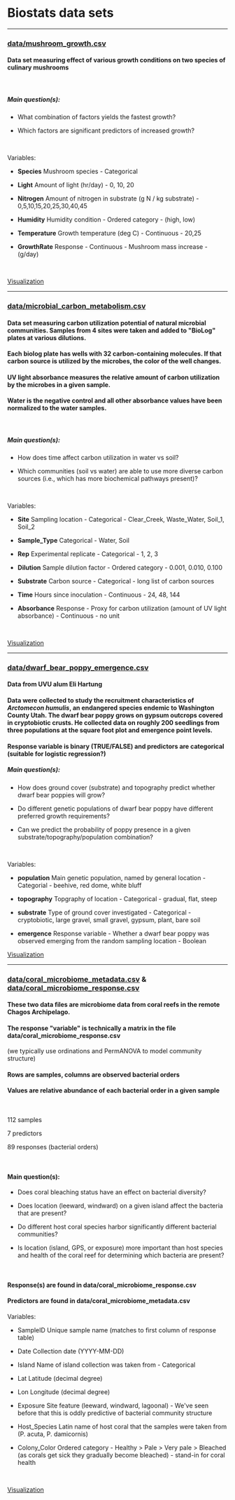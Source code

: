 # Biostats data sets

___


### [data/mushroom_growth.csv](https://raw.githubusercontent.com/gzahn/biostats_data/main/data/mushroom_growth.csv)

#### Data set measuring effect of various growth conditions on two species of culinary mushrooms

<br>

##### Main question(s): 

-	What combination of factors yields the fastest growth?

-	Which factors are significant predictors of increased growth?

<br>

Variables:

+ **Species**		Mushroom species - Categorical

+ **Light**		Amount of light (hr/day) - 0, 10, 20

+ **Nitrogen**	Amount of nitrogen in substrate (g N / kg substrate) - 0,5,10,15,20,25,30,40,45

+ **Humidity**	Humidity condition - Ordered category - (high, low)

+ **Temperature**	Growth temperature (deg C) - Continuous - 20,25

+ **GrowthRate**	Response - Continuous - Mushroom mass increase - (g/day)

<br>


[Visualization](https://raw.githubusercontent.com/gzahn/biostats_data/main/figs/mush_groth.png)

___


### [data/microbial_carbon_metabolism.csv](https://raw.githubusercontent.com/gzahn/biostats_data/main/data/microbial_carbon_metabolism.csv)

#### Data set measuring carbon utilization potential of natural microbial communities. Samples from 4 sites were taken and added to "BioLog" plates at various dilutions. 

#### Each biolog plate has wells with 32 carbon-containing molecules. If that carbon source is utilized by the microbes, the color of the well changes.

#### UV light absorbance measures the relative amount of carbon utilization by the microbes in a given sample.

#### Water is the negative control and all other absorbance values have been normalized to the water samples.

<br>

##### Main question(s):

-	How does time affect carbon utilization in water vs soil?

-	Which communities (soil vs water) are able to use more diverse carbon sources (i.e., which has more biochemical pathways present)?

<br>

Variables:

+ **Site**		Sampling location - Categorical - Clear_Creek, Waste_Water, Soil_1, Soil_2

+ **Sample_Type**	Categorical - Water, Soil

+ **Rep**		Experimental replicate - Categorical - 1, 2, 3

+ **Dilution**	Sample dilution factor - Ordered category - 0.001, 0.010, 0.100

+ **Substrate**	Carbon source - Categorical - long list of carbon sources

+ **Time**		Hours since inoculation - Continuous - 24, 48, 144

+ **Absorbance**	Response - Proxy for carbon utilization (amount of UV light absorbance) - Continuous - no unit

<br>

[Visualization](https://raw.githubusercontent.com/gzahn/biostats_data/main/figs/C-utilization.png)

___

### [data/dwarf_bear_poppy_emergence.csv](https://raw.githubusercontent.com/gzahn/biostats_data/main/data/dwarf_bear_poppy_emergence.csv)

#### Data from UVU alum Eli Hartung

#### Data were collected to study the recruitment characteristics of *Arctomecon humulis*, an endangered species endemic to Washington County Utah. The dwarf bear poppy grows on gypsum outcrops covered in cryptobiotic crusts. He collected data on roughly 200 seedlings from three populations at the square foot plot and emergence point levels.

#### Response variable is binary (TRUE/FALSE) and predictors are categorical (suitable for logistic regression?)

##### Main question(s):

-	How does ground cover (substrate) and topography predict whether dwarf bear poppies will grow?

-	Do different genetic populations of dwarf bear poppy have different preferred growth requirements?

- Can we predict the probability of poppy presence in a given substrate/topography/population combination?

<br>

Variables:

+ **population**  Main genetic population, named by general location - Categorial - beehive, red dome, white bluff

+ **topography**  Topgraphy of location - Categorical - gradual, flat, steep

+ **substrate** Type of ground cover investigated - Categorical - cryptobiotic, large gravel, small gravel, gypsum, plant, bare soil

+ **emergence** Response variable - Whether a dwarf bear poppy was observed emerging from the random sampling location - Boolean

[Visualization](https://raw.githubusercontent.com/gzahn/biostats_data/main/figs/dwarf_bear_poppy_predictions.png)







___


### [data/coral_microbiome_metadata.csv](https://raw.githubusercontent.com/gzahn/biostats_data/main/data/coral_microbiome_metadata.csv) & [data/coral_microbiome_response.csv](https://raw.githubusercontent.com/gzahn/biostats_data/main/data/coral_microbiome_response.csv)

#### These two data files are microbiome data from coral reefs in the remote Chagos Archipelago.

#### The response "variable" is technically a matrix in the file data/coral_microbiome_response.csv

(we typically use ordinations and PermANOVA to model community structure)

#### Rows are samples, columns are observed bacterial orders

#### Values are relative abundance of each bacterial order in a given sample

<br>

112 samples

7 predictors

89 responses (bacterial orders)

<br>

#### Main question(s):

-	Does coral bleaching status have an effect on bacterial diversity?

-	Does location (leeward, windward) on a given island affect the bacteria that are present?

-	Do different host coral species harbor significantly different bacterial communities?

-	Is location (island, GPS, or exposure) more important than host species and health of the coral reef for determining which bacteria are present?

<br>

#### Response(s) are found in data/coral_microbiome_response.csv

#### Predictors are found in data/coral_microbiome_metadata.csv

Variables:

+ SampleID	Unique sample name (matches to first column of response table)

+ Date		Collection date (YYYY-MM-DD)

+ Island		Name of island collection was taken from - Categorical

+ Lat		Latitude (decimal degree)

+ Lon		Longitude (decimal degree)

+ Exposure	Site feature (leeward, windward, lagoonal) - We've seen before that this is oddly predictive of bacterial community structure

+ Host_Species	Latin name of host coral that the samples were taken from (P. acuta, P. damicornis)

+ Colony_Color	Ordered category - Healthy > Pale > Very pale > Bleached (as corals get sick they gradually become bleached) - stand-in for coral health

<br>

[Visualization](https://raw.githubusercontent.com/gzahn/Chagos/master/output/figs/acuta_and_damicornis_taxa_differential_abundance_combined_plot.png)